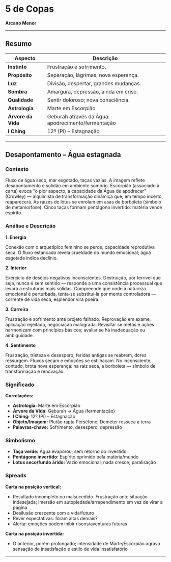 # 5 de Copas

**Arcano Menor**

---

## Resumo

| Aspecto | Descrição |
|---------|-----------|
| **Instinto** | Frustração e sofrimento. |
| **Propósito** | Separação, lágrimas, nova esperança. |
| **Luz** | Divisão, despertar, grandes mudanças. |
| **Sombra** | Amargura, depressão, ainda em crise. |
| **Qualidade** | Sentir doloroso; nova consciência. |
| **Astrologia** | Marte em Escorpião |
| **Árvore da Vida** | Geburah através da Água: apodrecimento/fermentação |
| **I Ching** | 12º (Pǐ) – Estagnação |

---

## Desapontamento – Água estagnada

### Contexto

Fluxo de água seco, mar esgotado, taças vazias. A imagem reflete desapontamento e solidão em ambiente sombrio. Escorpião (associado à carta) evoca "o pior aspecto, a capacidade da Água de apodrecer" (Crowley) — alquimista de transformação dinâmica que, em tempo incerto, reaparecerá. As raízes de lótus se enrolam em asas de borboleta (símbolo de metamorfose). Cinco taças formam pentágono invertido: matéria vence espírito.

### Análise e Descrição

**1. Energia**

Conexão com o arquetípico feminino se perde; capacidade reprodutiva seca. O fluxo estancado revela crueldade do mundo emocional; água esgotada indica declínio.

**2. Interior**

Exercício de desejos negativos inconscientes. Destruição, por terrível que seja, nunca é sem sentido — responde a uma consistência processual que levará a estruturas mais sólidas. Compreende que onde a natureza emocional é perturbada, tenta‑se substituí‑la por mente controladora — corrente de vida seca, esplendor vira poeira.

**3. Carreira**

Frustração e sofrimento ante projeto falhado. Reprovação em exame, aplicação rejeitada, negociação malograda. Revisitar se metas e ações harmonizam com princípios básicos; avaliar se há inadequação ou ambiguidade.

**4. Sentimento**

Frustração, tristeza e desespero; feridas antigas se reabrem, dores ressurgem. Fluxos secam e emoções se estilhaçam. No inconsciente, contudo, brota nova esperança: na raiz seca, a borboleta — símbolo de transformação e renovação.

### Significado

**Correlações:**

- **Astrologia:** Marte em Escorpião
- **Árvore da Vida:** Geburah → Água (fermentação)
- **I Ching:** 12º (Pǐ) – Estagnação
- **Objeto/Imagem:** Plutão rapta Perséfone; Deméter resseca a terra
- **Palavras‑chave:** Sofrimento, desespero, depressão

### Simbolismo

- **Taça verde:** Água evaporou; sem retorno do investido
- **Pentágono invertido:** Espírito oprimido pela matéria/mundo
- **Lótus seco/fundo árido:** Vazio emocional; nada cresce; paralisação

### Spreads

**Carta na posição vertical:**

- Resultado incompleto ou malsucedido. Frustração ante situação indesejada; imersão em autopiedade/arrependimento em vez de virar a página
- Desilusão crescente com a vida/futuro
- Rever expectativas: foram altas demais?
- Alerta: emoções podem inibir riscos/aventuras futuras

**Carta na posição invertida:**

- O anterior, porém prolongado; intensidade de Marte/Escorpião agrava sensação de insatisfação e estilo de vida insatisfatório

---


